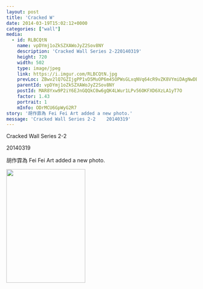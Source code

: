 ```yaml
---
layout: post
title: 'Cracked W' 
date: 2014-03-19T15:02:12+0000 
categories: ["wall"] 
media:
  - id: RLBCQtN
    name: vpDYmj1oZkSZXAWoJyZ2Sov8NY
    description: 'Cracked Wall Series 2-220140319'   
    height: 720
    width: 502
    type: image/jpeg
    link: https://i.imgur.com/RLBCQtN.jpg
    prevLoc: ZBwv2lQ7GZIjgPP1vD5MuOP6m45OPWsGLxqNVq64cR9vZK8VYmiDAgNwDBDZTQxZKpWJGMU4WrzJjQD1cKM9RwnmGqsv44mQLmPKsmzMXA8mDNhYLWVqVP3vcLRMg4mNNDC4G2k4gmZ3cYPrjq44MRt5BY34pxxyIn07k1nEKAUG6KgRXY9MUJrZBwg64PfV9wgZVlJ5ImgYzl0PlMiJjWZ3VjPRIpGqvOJqQEhAO5NDO81l
    parentId: vpDYmj1oZkSZXAWoJyZ2Sov8NY
    postId: MAR8Yxw9P2iY6EJnGQQkC0w6gQK4LWur1LPv56OKFXD6XzLA1yT7O
    factor: 1.43
    portrait: 1
    mInfo: ODrMCU6GpWyG2R7
story: '胡作霏為 Fei Fei Art added a new photo.'  
message: 'Cracked Wall Series 2-2    20140319'  
---
```


Cracked Wall Series 2-2  
  
20140319
 
 
[//]: #story:
胡作霏為 Fei Fei Art added a new photo.


[//]: #media:  
<a href="https://i.imgur.com/RLBCQtN.jpg"><img src="https://i.imgur.com/RLBCQtN.jpg" height="300" width="209" /></a> 
 
